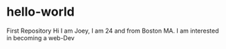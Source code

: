 # hello-world
First Repository 
Hi I am Joey, I am 24 and from Boston MA. I am interested in becoming a web-Dev
